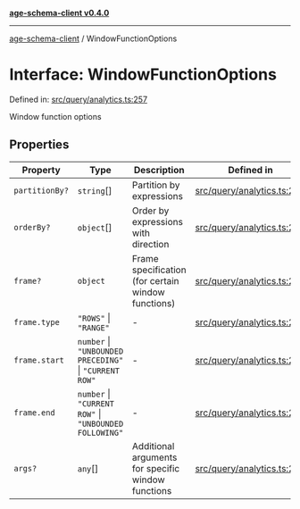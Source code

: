 [**age-schema-client v0.4.0**](../index.md)

***

[age-schema-client](../index.md) / WindowFunctionOptions

# Interface: WindowFunctionOptions

Defined in: [src/query/analytics.ts:257](https://github.com/standardbeagle/ageSchemaClient/blob/main/src/query/analytics.ts#L257)

Window function options

## Properties

| Property | Type | Description | Defined in |
| ------ | ------ | ------ | ------ |
| <a id="partitionby"></a> `partitionBy?` | `string`[] | Partition by expressions | [src/query/analytics.ts:261](https://github.com/standardbeagle/ageSchemaClient/blob/main/src/query/analytics.ts#L261) |
| <a id="orderby"></a> `orderBy?` | `object`[] | Order by expressions with direction | [src/query/analytics.ts:266](https://github.com/standardbeagle/ageSchemaClient/blob/main/src/query/analytics.ts#L266) |
| <a id="frame"></a> `frame?` | `object` | Frame specification (for certain window functions) | [src/query/analytics.ts:274](https://github.com/standardbeagle/ageSchemaClient/blob/main/src/query/analytics.ts#L274) |
| `frame.type` | `"ROWS"` \| `"RANGE"` | - | [src/query/analytics.ts:275](https://github.com/standardbeagle/ageSchemaClient/blob/main/src/query/analytics.ts#L275) |
| `frame.start` | `number` \| `"UNBOUNDED PRECEDING"` \| `"CURRENT ROW"` | - | [src/query/analytics.ts:276](https://github.com/standardbeagle/ageSchemaClient/blob/main/src/query/analytics.ts#L276) |
| `frame.end` | `number` \| `"CURRENT ROW"` \| `"UNBOUNDED FOLLOWING"` | - | [src/query/analytics.ts:277](https://github.com/standardbeagle/ageSchemaClient/blob/main/src/query/analytics.ts#L277) |
| <a id="args"></a> `args?` | `any`[] | Additional arguments for specific window functions | [src/query/analytics.ts:283](https://github.com/standardbeagle/ageSchemaClient/blob/main/src/query/analytics.ts#L283) |
